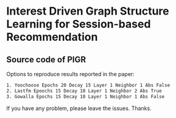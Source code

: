 # Interest Driven Graph Structure Learning for Session-based Recommendation

## Source code of PIGR

Options to reproduce results reported in the paper:

```bash
1. Yoochoose Epochs 20 Decay 15 Layer 1 Neighbor 1 Abs False
2. Lastfm Epoochs 15 Decay 10 Layer 1 Neighbor 2 Abs True
3. Gowalla Epochs 15 Decay 10 Layer 1 Neighbor 1 Abs False
```
If you have any problem, please leave the issues. Thanks.


